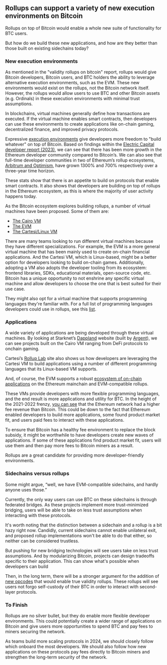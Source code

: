 ## Rollups can support a variety of new execution environments on Bitcoin

Rollups on top of Bitcoin would enable a whole new suite of functionality for BTC users.

But how do we build these new applications, and how are they better than those built on existing sidechains today?

### New execution environments

As mentioned in the "validity rollups on bitcoin" report, rollups would give Bitcoin developers, Bitcoin users, and BTC holders the ability to leverage alternative execution environments, such as the EVM. These new environments would exist on the rollups, not the Bitcoin network itself. However, the rollups would allow users to use BTC and other Bitcoin assets (e.g. Ordinals) in these execution environments with minimal trust assumptions.

In blockchains, virtual machines generally define how transactions are executed. If the virtual machine enables smart contracts, then developers can use these environments to create applications like on-chain gaming, decentralized finance, and improved privacy protocols.

Expressive [execution environments](https://celestia.org/glossary/execution-environment/) give developers more freedom to "build whatever" on top of Bitcoin. Based on findings within the [Electric Capital developer report (2023)](https://www.developerreport.com/developer-report), we can see that there has been more growth in the Ethereum developer community compared to Bitcoin’s. We can also see that full-time developer communities in two of Ethereum’s rollup ecosystems, [Arbitrum and Optimism](https://www.developerreport.com/developer-report?s=optimism-1315-solana-888-arbitrum), have grown 1300% and 700% respectively over a three-year time horizon.

These stats show that there is an appetite to build on protocols that enable smart contracts. It also shows that developers are building on top of rollups in the Ethereum ecosystem, as this is where the majority of user activity happens today.

As the Bitcoin ecosystem explores building rollups, a number of virtual machines have been proposed. Some of them are:

- [The Cairo VM](https://starkware.co/tech-stack/)
- [The EVM](https://ethereum.org/developers/docs/evm)
- [The Cartesi/Linux VM](https://docs.cartesi.io/machine/intro/)

There are many teams looking to run different virtual machines because they have different specializations. For example, the EVM is a more general virtual machine that has been mainly used to create on-chain financial applications. And the Cartesi VM, which is Linux-based, might be a better option for developers looking to build on-chain games. Additionally, adopting a VM also adopts the developer tooling from its ecosystem: frontend libraries, SDKs, educational materials, open-source code, etc. Bitcoin has a unique opportunity to not enshrine any specific virtual machine and allow developers to choose the one that is best suited for their use case.

They might also opt for a virtual machine that supports programming languages they're familiar with. For a full list of programming languages developers could use in rollups, see this [list](https://bitcoinrollups.org/#section-3-enabling-new-functionality).

### Applications

A wide variety of applications are being developed through these virtual machines. By looking at Starknet’s [Dappland](https://www.dappland.com/category/onramps) website (built by [Argent](https://www.argent.xyz/?utm_source=dappland)), we can see projects built on the Cairo VM ranging from DeFi protocols to onchain gaming.

Cartesi’s [Rollup Lab](https://rolluplab.io/) site also shows us how developers are leveraging the Cartesi VM to build applications using a number of different programming languages that its Linux-based VM supports.

And, of course, the EVM supports a robust [ecosystem of on-chain applications](https://dappradar.com/rankings/protocol/ethereum) on the Ethereum mainchain and EVM-compatible rollups.

These VMs provide developers with more flexible programming languages, and the end result is more applications and utility for BTC. In the height of the 2021-2022 frenzy, [you can see](https://www.theblock.co/data/on-chain-metrics/comparison-bitcoin-ethereum/transaction-fees-daily) that the Ethereum network had a higher fee revenue than Bitcoin. This could be down to the fact that Ethereum enabled developers to build more applications, some found product market fit, and users paid fees to interact with these applications.

To ensure that Bitcoin has a healthy fee environment to replace the block subsidy, it might be worthwhile to have developers create new waves of applications. If some of these applications find product market fit, users will use them and then pay more fees to Bitcoin miners as a result.

Rollups are a great candidate for providing more developer-friendly environments.

### Sidechains versus rollups

Some might argue, “well, we have EVM-compatible sidechains, and hardly anyone uses those.”

Currently, the only way users can use BTC on these sidechains is through federated bridges. As these projects implement more trust-minimized bridging, users will be able to take on less trust assumptions when interacting with these protocols.

It's worth noting that the distinction between a sidechain and a rollup is a bit hazy right now. Candidly, current sidechains cannot enable unilateral exit, and proposed rollup implementations won't be able to do that either, so neither can be considered trustless.

But pushing for new bridging technologies will see users take on less trust assumptions. And by modularizing Bitcoin, projects can design tradeoffs specific to their application. This can show what's possible when developers can build 

Then, in the long term, there will be a stronger argument for the addition of [new opcodes](https://bitcoinrollups.org/#section-5-building-validity-rollups-on-bitcoin) that would enable true validity rollups. These rollups will see users not forgo self-custody of their BTC in order to interact with second-layer protocols. 

### To Finish

Rollups are no silver bullet, but they do enable more flexible developer environments. This could potentially create a wider range of applications on Bitcoin and give users more opportunities to spend BTC and pay fees to miners securing the network.

As teams build more scaling protocols in 2024, we should closely follow which onboard the most developers. We should also follow how new applications on these protocols pay fees directly to Bitcoin miners and strengthen the long-term security of the network.
